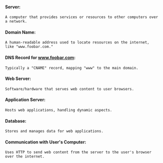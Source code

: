 #### Server:
    A computer that provides services or resources to other computers over a network.
#### Domain Name:
    A human-readable address used to locate resources on the internet, like "www.foobar.com."
#### DNS Record for www.foobar.com:
    Typically a "CNAME" record, mapping "www" to the main domain.
#### Web Server:
    Software/hardware that serves web content to user browsers.
#### Application Server:
    Hosts web applications, handling dynamic aspects.
#### Database:
    Stores and manages data for web applications.
#### Communication with User's Computer:
    Uses HTTP to send web content from the server to the user's browser over the internet.
